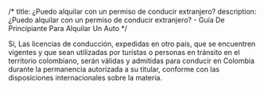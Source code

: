 /*title: ¿Puedo alquilar con un permiso de conducir extranjero?description: ¿Puedo alquilar con un permiso de conducir extranjero? - Guía De Principiante Para Alquilar Un Auto*/Si, Las licencias de conducción, expedidas en otro país, que se encuentren vigentes y que sean utilizadas por turistas o personas en tránsito en el territorio colombiano, serán válidas y admitidas para conducir en Colombia durante la permanencia autorizada a su titular, conforme con las disposiciones internacionales sobre la materia.